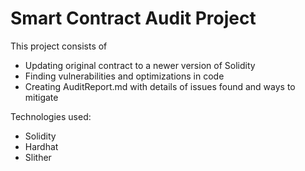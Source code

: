 # Smart Contract Audit Project
This project consists of
- Updating original contract to a newer version of Solidity
- Finding vulnerabilities and optimizations in code
- Creating AuditReport.md with details of issues found and ways to mitigate

Technologies used:
- Solidity
- Hardhat
- Slither